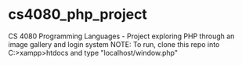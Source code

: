 # cs4080_php_project

CS 4080 Programming Languages - Project exploring PHP through an image gallery and login system
NOTE: To run, clone this repo into C:>xampp>htdocs and type 
"localhost/<filename>window.php"
